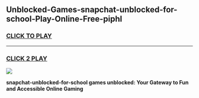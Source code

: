 
## Unblocked-Games-snapchat-unblocked-for-school-Play-Online-Free-piphl
<h3>
<a href="https://premium76.site?title=snapchat-unblocked-for-school&ref=26A">CLICK TO PLAY</a></h3>
<hr>

<h3>
<a href="https://premium76.site?title=snapchat-unblocked-for-school&ref=26A">CLICK 2 PLAY</a>
  
</h3>

<a href="https://premium76.site?title=snapchat-unblocked-for-school&ref=26A"><img src="https://clearcache.store/games.png"></a>


**snapchat-unblocked-for-school games unblocked: Your Gateway to Fun and Accessible Online Gaming**
